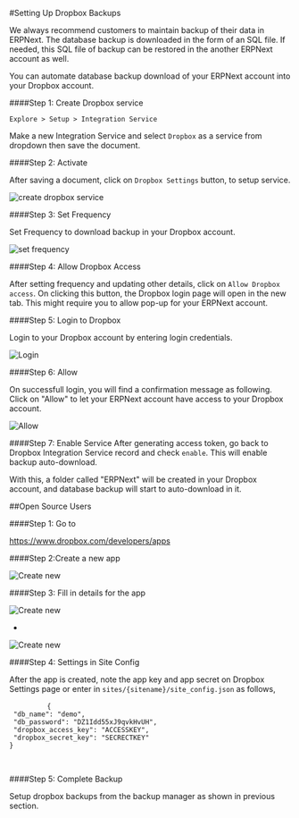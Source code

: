 #Setting Up Dropbox Backups

We always recommend customers to maintain backup of their data in ERPNext. The database backup is downloaded in the form of an SQL file. If needed, this SQL file of backup can be restored in the another ERPNext account as well.

You can automate database backup download of your ERPNext account into your Dropbox account.

####Step 1: Create Dropbox service

`Explore > Setup > Integration Service`

Make a new Integration Service and select `Dropbox` as a service from dropdown then save the document.

####Step 2: Activate

After saving a document, click on `Dropbox Settings` button, to setup service.

<img class="screenshot" alt="create dropbox service" src="{{docs_base_url}}/assets/img/setup/integration-service/create_service.png">

####Step 3: Set Frequency

Set Frequency to download backup in your Dropbox account.

<img class="screenshot" alt="set frequency" src="{{docs_base_url}}/assets/img/setup/integration-service/setup-backup-frequency.png">

####Step 4: Allow Dropbox Access

After setting frequency and updating other details, click on `Allow Dropbox access`. On clicking this button, the Dropbox login page will open in the new tab. This might require you to allow pop-up for your ERPNext account.

####Step 5: Login to Dropbox

Login to your Dropbox account by entering login credentials.

<img class="screenshot" alt="Login" src="{{docs_base_url}}/assets/img/setup/integration-service/dropbox-2.png">

####Step 6: Allow

On successfull login, you will find a confirmation message as following. Click on "Allow" to let your ERPNext account have access to your Dropbox account.

<img class="screenshot" alt="Allow" src="{{docs_base_url}}/assets/img/setup/integration-service/dropbox-3.png">

####Step 7: Enable Service
After generating access token, go back to Dropbox Integration Service record and check `enable`. This will enable backup auto-download.

With this, a folder called "ERPNext" will be created in your Dropbox account, and database backup will start to auto-download in it.

##Open Source Users

####Step 1: Go to

<a href="https://www.dropbox.com/developers/apps" target="_blank" style="line-height: 1.42857143;">https://www.dropbox.com/developers/apps</a>

####Step 2:Create a new app

<img class="screenshot" alt="Create new" src="{{docs_base_url}}/assets/img/setup/integration-service/dropbox-open-3.png">

####Step 3: Fill in details for the app

<img class="screenshot" alt="Create new" src="{{docs_base_url}}/assets/img/setup/integration-service/dropbox-open-1.png">

-
<img class="screenshot" alt="Create new" src="{{docs_base_url}}/assets/img/setup/integration-service/dropbox-open-2.png">

####Step 4: Settings in Site Config

After the app is created, note the app key and app secret on Dropbox Settings page or enter in `sites/{sitename}/site_config.json` as follows,

<div>
	<pre>
		<code>{ 
 "db_name": "demo", 
 "db_password": "DZ1Idd55xJ9qvkHvUH", 
 "dropbox_access_key": "ACCESSKEY", 
 "dropbox_secret_key": "SECRECTKEY" 
} 		
		</code>
	</pre>
</div>

####Step 5: Complete Backup

Setup dropbox backups from the backup manager as shown in previous section.
